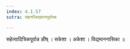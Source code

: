 ```yaml
---
index: 4.1.57
sutra: सहनञ्विद्यमानपूर्वाच्च

---
```

 सहेत्यादित्रिकपूर्वान्न ङीष् । सकेशा । अकेशा । विद्यमाननासिका ॥
